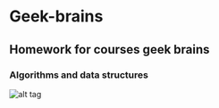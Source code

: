 # Geek-brains
## Homework for courses geek brains
### Algorithms and data structures

![alt tag](https://geekbrains-uploads.s3.amazonaws.com/events/og_images/000/000/649/original/алгоритмы.jpg "Algorithms")​



